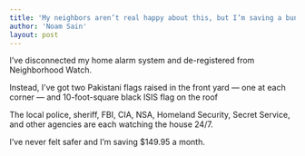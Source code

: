 ```yaml
---
title: 'My neighbors aren’t real happy about this, but I’m saving a bundle …'
author: 'Noam Sain'
layout: post
---
```


I’ve disconnected my home alarm system and de-registered from Neighborhood Watch.

Instead, I’ve got two Pakistani flags raised in the front yard — one at each corner — and 10-foot-square black ISIS flag on the roof

The local police, sheriff, FBI, CIA, NSA, Homeland Security, Secret Service, and other agencies are each watching the house 24/7.

I’ve never felt safer and I’m saving $149.95 a month.